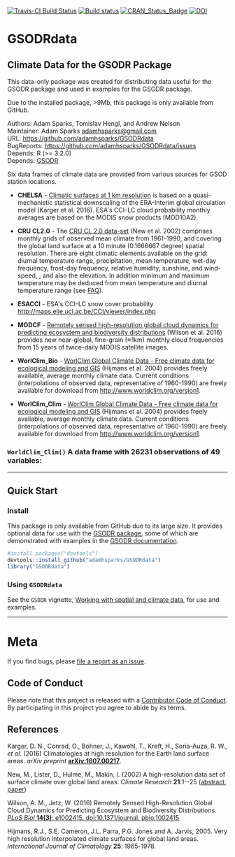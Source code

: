 [![Travis-CI Build Status](https://travis-ci.org/adamhsparks/GSODRdata.svg?branch=master)](https://travis-ci.org/adamhsparks/GSODRdata)
[![Build status](https://ci.appveyor.com/api/projects/status/yf34qfha7662val4/branch/master?svg=true)](https://ci.appveyor.com/api/projects/status/yf34qfha7662val4/branch/master?svg=true)
[![CRAN_Status_Badge](http://www.r-pkg.org/badges/version/GSODRdata)]()
[![DOI](https://zenodo.org/badge/78181238.svg)](https://zenodo.org/badge/latestdoi/78181238)

# GSODRdata

## Climate Data for the GSODR Package

This data-only package was created for distributing data useful for the GSODR
package and used in examples for the GSODR package.

Due to the installed package, >9Mb, this package is only available from GitHub.

Authors: Adam Sparks, Tomislav Hengl, and Andrew Nelson  
Maintainer: Adam Sparks <adamhsparks@gmail.com>  
URL: https://github.com/adamhsparks/GSODRdata  
BugReports: https://github.com/adamhsparks/GSODRdata/issues  
Depends: R (>= 3.2.0)  
Depends: [GSODR](https://cran.r-project.org/package=GSODR)

Six data frames of climate data are provided from various sources for GSOD station locations.

  * **CHELSA** - [Climatic surfaces at 1 km resolution](http://chelsa-climate.org)
  is based on a quasi-mechanistic statistical downscaling of the ERA-Interim global circulation model (Karger et al. 2016). ESA's CCI-LC cloud probability monthly averages are based on the MODIS snow products (MOD10A2).

  * **CRU CL2.0** - The [CRU CL 2.0 data-set](https://crudata.uea.ac.uk/~timm/grid/CRU_CL_2_0.html) 
  (New et al. 2002) comprises monthly grids of observed mean climate from 1961-1990, and covering the global land surface at a 10 minute (0.1666667 degree) spatial resolution. There are eight climatic elements available on the grid: diurnal temperature range, precipitation, mean temperature, wet-day frequency, frost-day frequency, relative humidity, sunshine, and wind-speed, , and also the elevation. In addition minimum and maximum temperature may be deduced from mean temperature and diurnal temperature range (see [FAQ](https://crudata.uea.ac.uk/~timm/grid/faq.html)).

  * **ESACCI** - ESA's CCI-LC snow cover probability 
  <http://maps.elie.ucl.ac.be/CCI/viewer/index.php>

  * **MODCF** - [Remotely sensed high-resolution global cloud dynamics for predicting ecosystem and biodiversity distributions](https://github.com/adammwilson/Cloud)
  (Wilson et al. 2016) provides new near-global, fine-grain (≈1km) monthly cloud frequencies from 15 years of twice-daily MODIS satellite images.
  
  * **WorlClim_Bio** - [WorlClim Global Climate Data - Free climate data for ecological modeling and GIS](http://www.worldclim.org/version1)
  (Hijmans et al. 2004) provides freely available, average monthly climate data. Current
conditions (interpolations of observed data, representative of 1960-1990)
are freely available for download from http://www.worldclim.org/version1.

  * **WorlClim_Clim** - [WorlClim Global Climate Data - Free climate data for ecological modeling and GIS](http://www.worldclim.org/version1)
  (Hijmans et al. 2004) provides freely available, average monthly climate data. Current
conditions (interpolations of observed data, representative of 1960-1990)
are freely available for download from http://www.worldclim.org/version1.

### `WorldClim_Clim()` A data frame with 26231 observations of 49 variables:

-----

## Quick Start

### Install

This package is only available from GitHub due to its large size. It provides optional data for use with the [GSODR package](http://adamhsparks.github.io/GSODR/), some of which are demonstrated with examples in the [GSODR documentation](http://adamhsparks.github.io/GSODR/articles/index.html).

```r
#install.packages("devtools")
devtools::install_github("adamhsparks/GSODRdata")
library("GSODRdata")
````

### Using `GSODRdata`

See the `GSODR` vignette, [Working with spatial and climate data](http://ropensci.github.io/GSODR/articles/Working_with_spatial_and_climate_data.html), for use and examples.

-----

# Meta 
If you find bugs, please [file a report as an issue](https://github.com/adamhsparks/GSODRdata/issues).

## Code of Conduct

Please note that this project is released with a [Contributor Code of Conduct](CONDUCT.md). By participating in this project you agree to abide by its terms.

## References

Karger, D. N., Conrad, O., Bohner, J., Kawohl, T., Kreft, H., Soria-Auza, R. W., *et al*. (2016) Climatologies at high resolution for the Earth land surface areas. *arXiv preprint* [**arXiv:1607.00217**](https://www.arxiv.org/abs/1607.00217).

New, M., Lister, D., Hulme, M., Makin, I. (2002) A high-resolution data set of surface climate over global land areas. *Climate Research* **21**:1--25
([abstract](https://crudata.uea.ac.uk/cru/data/hrg/tmc/readme.txt), [paper](http://www.int-res.com/articles/cr2002/21/c021p001.pdf))

Wilson, A. M., Jetz, W. (2016) Remotely Sensed High-Resolution Global Cloud Dynamics for Predicting Ecosystem and Biodiversity Distributions. [*PLoS Biol* **14(3)**: e1002415. doi:10.1371/journal. pbio.1002415](http://journals.plos.org/plosbiology/article?id=10.1371/journal.pbio.1002415)

Hijmans, R.J., S.E. Cameron, J.L. Parra, P.G. Jones and A. Jarvis, 2005. Very 
high resolution interpolated climate surfaces for global land areas. 
*International Journal of Climatology* **25**: 1965-1978.

